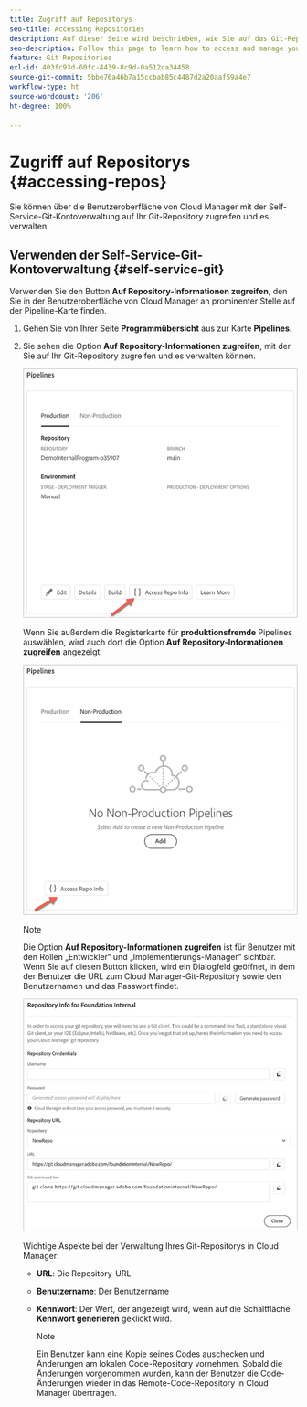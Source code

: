 ```yaml
---
title: Zugriff auf Repositorys
seo-title: Accessing Repositories
description: Auf dieser Seite wird beschrieben, wie Sie auf das Git-Repository zugreifen und es verwalten können.
seo-description: Follow this page to learn how to access and manage your Git repository.
feature: Git Repositories
exl-id: 403fc93d-60fc-4439-8c9d-0a512ca34458
source-git-commit: 5bbe76a46b7a15ccbab85c4487d2a20aaf59a4e7
workflow-type: ht
source-wordcount: '206'
ht-degree: 100%

---
```


# Zugriff auf Repositorys {#accessing-repos}

Sie können über die Benutzeroberfläche von Cloud Manager mit der Self-Service-Git-Kontoverwaltung auf Ihr Git-Repository zugreifen und es verwalten.

## Verwenden der Self-Service-Git-Kontoverwaltung {#self-service-git}

Verwenden Sie den Button **Auf Repository-Informationen zugreifen**, den Sie in der Benutzeroberfläche von Cloud Manager an prominenter Stelle auf der Pipeline-Karte finden.

1. Gehen Sie von Ihrer Seite **Programmübersicht** aus zur Karte **Pipelines**.

1. Sie sehen die Option **Auf Repository-Informationen zugreifen**, mit der Sie auf Ihr Git-Repository zugreifen und es verwalten können.

   ![](assets/access-repo1.png)

   Wenn Sie außerdem die Registerkarte für **produktionsfremde** Pipelines auswählen, wird auch dort die Option **Auf Repository-Informationen zugreifen** angezeigt.

   ![](assets/access-repo-nonprod.png)


   >[!NOTE]
   >Die Option **Auf Repository-Informationen zugreifen** ist für Benutzer mit den Rollen „Entwickler“ und „Implementierungs-Manager“ sichtbar. Wenn Sie auf diesen Button klicken, wird ein Dialogfeld geöffnet, in dem der Benutzer die URL zum Cloud Manager-Git-Repository sowie den Benutzernamen und das Passwort findet.

   ![](assets/access-repo-create.png)

   Wichtige Aspekte bei der Verwaltung Ihres Git-Repositorys in Cloud Manager:

   * **URL**: Die Repository-URL
   * **Benutzername**: Der Benutzername
   * **Kennwort**: Der Wert, der angezeigt wird, wenn auf die Schaltfläche **Kennwort generieren** geklickt wird.


      >[!NOTE]
      >Ein Benutzer kann eine Kopie seines Codes auschecken und Änderungen am lokalen Code-Repository vornehmen. Sobald die Änderungen vorgenommen wurden, kann der Benutzer die Code-Änderungen wieder in das Remote-Code-Repository in Cloud Manager übertragen.
